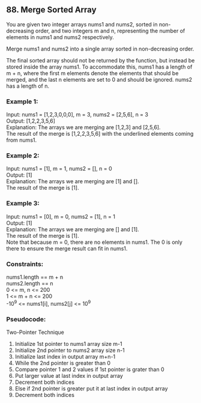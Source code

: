 ## 88. Merge Sorted Array

You are given two integer arrays nums1 and nums2, sorted in non-decreasing order, and two integers m and n, representing the number of elements in nums1 and nums2 respectively.

Merge nums1 and nums2 into a single array sorted in non-decreasing order.

The final sorted array should not be returned by the function, but instead be stored inside the array nums1. To accommodate this, nums1 has a length of m + n, where the first m elements denote the elements that should be merged, and the last n elements are set to 0 and should be ignored. nums2 has a length of n.

### Example 1:

Input: nums1 = [1,2,3,0,0,0], m = 3, nums2 = [2,5,6], n = 3\
Output: [1,2,2,3,5,6]\
Explanation: The arrays we are merging are [1,2,3] and [2,5,6].\
The result of the merge is [1,2,2,3,5,6] with the underlined elements coming from nums1.

### Example 2:

Input: nums1 = [1], m = 1, nums2 = [], n = 0\
Output: [1]\
Explanation: The arrays we are merging are [1] and [].\
The result of the merge is [1].

### Example 3:

Input: nums1 = [0], m = 0, nums2 = [1], n = 1\
Output: [1]\
Explanation: The arrays we are merging are [] and [1].\
The result of the merge is [1].\
Note that because m = 0, there are no elements in nums1. The 0 is only there to ensure the merge result can fit in nums1.

### Constraints:

nums1.length == m + n\
nums2.length == n\
0 <= m, n <= 200\
1 <= m + n <= 200\
-10<sup>9</sup> <= nums1[i], nums2[j] <= 10<sup>9</sup>

### Pseudocode:

Two-Pointer Technique
1. Initialize 1st pointer to nums1 array size m-1
2. Initialize 2nd pointer to nums2 array size n-1
3. Initialize last index in output array m+n-1
4. While the 2nd pointer is greater than 0
5. Compare pointer 1 and 2 values if 1st pointer is grater than 0
6. Put larger value at last index in output array
7. Decrement both indices 
8. Else if 2nd pointer is greater put it at last index in output array
9. Decrement both indices